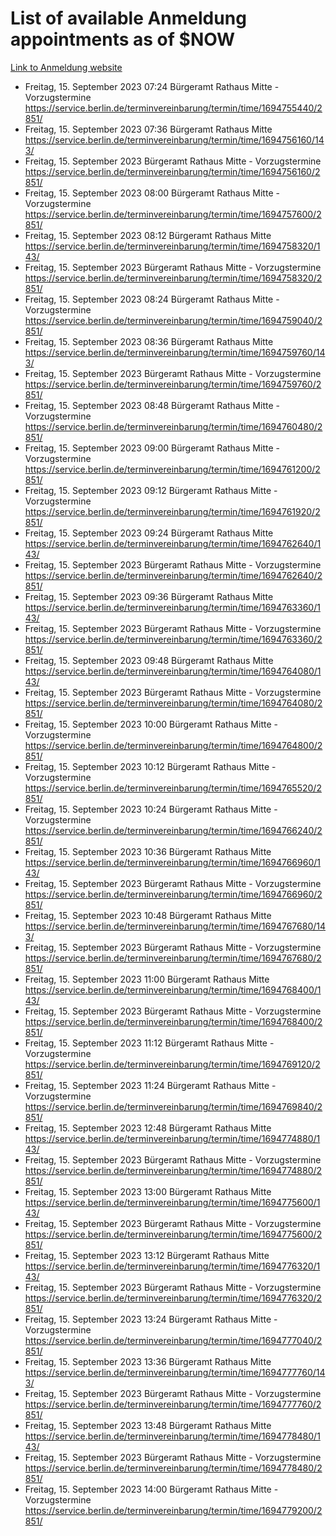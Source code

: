 # List of available Anmeldung appointments as of $NOW
[Link to Anmeldung website](https://service.berlin.de/terminvereinbarung/termin/tag.php?termin=1&anliegen[]=120686&dienstleisterlist=122210,122217,327316,122219,327312,122227,327314,122231,327346,122243,327348,122254,122252,329742,122260,329745,122262,329748,122271,327278,122273,327274,122277,327276,330436,122280,327294,122282,327290,122284,327292,122291,327270,122285,327266,122286,327264,122296,327268,150230,329760,122297,327286,122294,327284,122312,329763,122314,329775,122304,327330,122311,327334,122309,327332,317869,122281,327352,122279,329772,122283,122276,327324,122274,327326,122267,329766,122246,327318,122251,327320,122257,327322,122208,327298,122226,327300&herkunft=http%3A%2F%2Fservice.berlin.de%2Fdienstleistung%2F120686%2F)
- Freitag, 15. September 2023 07:24 Bürgeramt Rathaus Mitte - Vorzugstermine https://service.berlin.de/terminvereinbarung/termin/time/1694755440/2851/
- Freitag, 15. September 2023 07:36 Bürgeramt Rathaus Mitte https://service.berlin.de/terminvereinbarung/termin/time/1694756160/143/
- Freitag, 15. September 2023  Bürgeramt Rathaus Mitte - Vorzugstermine https://service.berlin.de/terminvereinbarung/termin/time/1694756160/2851/
- Freitag, 15. September 2023 08:00 Bürgeramt Rathaus Mitte - Vorzugstermine https://service.berlin.de/terminvereinbarung/termin/time/1694757600/2851/
- Freitag, 15. September 2023 08:12 Bürgeramt Rathaus Mitte https://service.berlin.de/terminvereinbarung/termin/time/1694758320/143/
- Freitag, 15. September 2023  Bürgeramt Rathaus Mitte - Vorzugstermine https://service.berlin.de/terminvereinbarung/termin/time/1694758320/2851/
- Freitag, 15. September 2023 08:24 Bürgeramt Rathaus Mitte - Vorzugstermine https://service.berlin.de/terminvereinbarung/termin/time/1694759040/2851/
- Freitag, 15. September 2023 08:36 Bürgeramt Rathaus Mitte https://service.berlin.de/terminvereinbarung/termin/time/1694759760/143/
- Freitag, 15. September 2023  Bürgeramt Rathaus Mitte - Vorzugstermine https://service.berlin.de/terminvereinbarung/termin/time/1694759760/2851/
- Freitag, 15. September 2023 08:48 Bürgeramt Rathaus Mitte - Vorzugstermine https://service.berlin.de/terminvereinbarung/termin/time/1694760480/2851/
- Freitag, 15. September 2023 09:00 Bürgeramt Rathaus Mitte - Vorzugstermine https://service.berlin.de/terminvereinbarung/termin/time/1694761200/2851/
- Freitag, 15. September 2023 09:12 Bürgeramt Rathaus Mitte - Vorzugstermine https://service.berlin.de/terminvereinbarung/termin/time/1694761920/2851/
- Freitag, 15. September 2023 09:24 Bürgeramt Rathaus Mitte https://service.berlin.de/terminvereinbarung/termin/time/1694762640/143/
- Freitag, 15. September 2023  Bürgeramt Rathaus Mitte - Vorzugstermine https://service.berlin.de/terminvereinbarung/termin/time/1694762640/2851/
- Freitag, 15. September 2023 09:36 Bürgeramt Rathaus Mitte https://service.berlin.de/terminvereinbarung/termin/time/1694763360/143/
- Freitag, 15. September 2023  Bürgeramt Rathaus Mitte - Vorzugstermine https://service.berlin.de/terminvereinbarung/termin/time/1694763360/2851/
- Freitag, 15. September 2023 09:48 Bürgeramt Rathaus Mitte https://service.berlin.de/terminvereinbarung/termin/time/1694764080/143/
- Freitag, 15. September 2023  Bürgeramt Rathaus Mitte - Vorzugstermine https://service.berlin.de/terminvereinbarung/termin/time/1694764080/2851/
- Freitag, 15. September 2023 10:00 Bürgeramt Rathaus Mitte - Vorzugstermine https://service.berlin.de/terminvereinbarung/termin/time/1694764800/2851/
- Freitag, 15. September 2023 10:12 Bürgeramt Rathaus Mitte - Vorzugstermine https://service.berlin.de/terminvereinbarung/termin/time/1694765520/2851/
- Freitag, 15. September 2023 10:24 Bürgeramt Rathaus Mitte - Vorzugstermine https://service.berlin.de/terminvereinbarung/termin/time/1694766240/2851/
- Freitag, 15. September 2023 10:36 Bürgeramt Rathaus Mitte https://service.berlin.de/terminvereinbarung/termin/time/1694766960/143/
- Freitag, 15. September 2023  Bürgeramt Rathaus Mitte - Vorzugstermine https://service.berlin.de/terminvereinbarung/termin/time/1694766960/2851/
- Freitag, 15. September 2023 10:48 Bürgeramt Rathaus Mitte https://service.berlin.de/terminvereinbarung/termin/time/1694767680/143/
- Freitag, 15. September 2023  Bürgeramt Rathaus Mitte - Vorzugstermine https://service.berlin.de/terminvereinbarung/termin/time/1694767680/2851/
- Freitag, 15. September 2023 11:00 Bürgeramt Rathaus Mitte https://service.berlin.de/terminvereinbarung/termin/time/1694768400/143/
- Freitag, 15. September 2023  Bürgeramt Rathaus Mitte - Vorzugstermine https://service.berlin.de/terminvereinbarung/termin/time/1694768400/2851/
- Freitag, 15. September 2023 11:12 Bürgeramt Rathaus Mitte - Vorzugstermine https://service.berlin.de/terminvereinbarung/termin/time/1694769120/2851/
- Freitag, 15. September 2023 11:24 Bürgeramt Rathaus Mitte - Vorzugstermine https://service.berlin.de/terminvereinbarung/termin/time/1694769840/2851/
- Freitag, 15. September 2023 12:48 Bürgeramt Rathaus Mitte https://service.berlin.de/terminvereinbarung/termin/time/1694774880/143/
- Freitag, 15. September 2023  Bürgeramt Rathaus Mitte - Vorzugstermine https://service.berlin.de/terminvereinbarung/termin/time/1694774880/2851/
- Freitag, 15. September 2023 13:00 Bürgeramt Rathaus Mitte https://service.berlin.de/terminvereinbarung/termin/time/1694775600/143/
- Freitag, 15. September 2023  Bürgeramt Rathaus Mitte - Vorzugstermine https://service.berlin.de/terminvereinbarung/termin/time/1694775600/2851/
- Freitag, 15. September 2023 13:12 Bürgeramt Rathaus Mitte https://service.berlin.de/terminvereinbarung/termin/time/1694776320/143/
- Freitag, 15. September 2023  Bürgeramt Rathaus Mitte - Vorzugstermine https://service.berlin.de/terminvereinbarung/termin/time/1694776320/2851/
- Freitag, 15. September 2023 13:24 Bürgeramt Rathaus Mitte - Vorzugstermine https://service.berlin.de/terminvereinbarung/termin/time/1694777040/2851/
- Freitag, 15. September 2023 13:36 Bürgeramt Rathaus Mitte https://service.berlin.de/terminvereinbarung/termin/time/1694777760/143/
- Freitag, 15. September 2023  Bürgeramt Rathaus Mitte - Vorzugstermine https://service.berlin.de/terminvereinbarung/termin/time/1694777760/2851/
- Freitag, 15. September 2023 13:48 Bürgeramt Rathaus Mitte https://service.berlin.de/terminvereinbarung/termin/time/1694778480/143/
- Freitag, 15. September 2023  Bürgeramt Rathaus Mitte - Vorzugstermine https://service.berlin.de/terminvereinbarung/termin/time/1694778480/2851/
- Freitag, 15. September 2023 14:00 Bürgeramt Rathaus Mitte - Vorzugstermine https://service.berlin.de/terminvereinbarung/termin/time/1694779200/2851/
